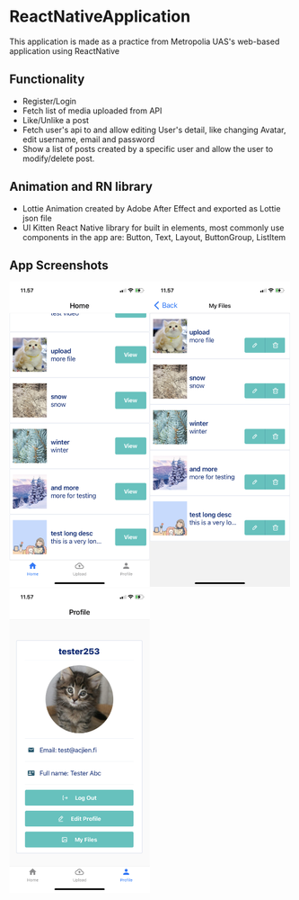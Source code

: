# ReactNativeApplication

This application is made as a practice from Metropolia UAS's web-based application using ReactNative

## Functionality

- Register/Login
- Fetch list of media uploaded from API
- Like/Unlike a post
- Fetch user's api to and allow editing User's detail, like changing Avatar, edit username, email and password
- Show a list of posts created by a specific user and allow the user to modify/delete post.

## Animation and RN library

- Lottie Animation created by Adobe After Effect and exported as Lottie json file
- UI Kitten React Native library for built in elements, most commonly use components in the app are: Button, Text, Layout, ButtonGroup, ListItem

## App Screenshots

<img src="/assets/images/1.png" width="250"><img src="/assets/images/3.png" width="250"><img src="/assets/images/2.png" width="250">
